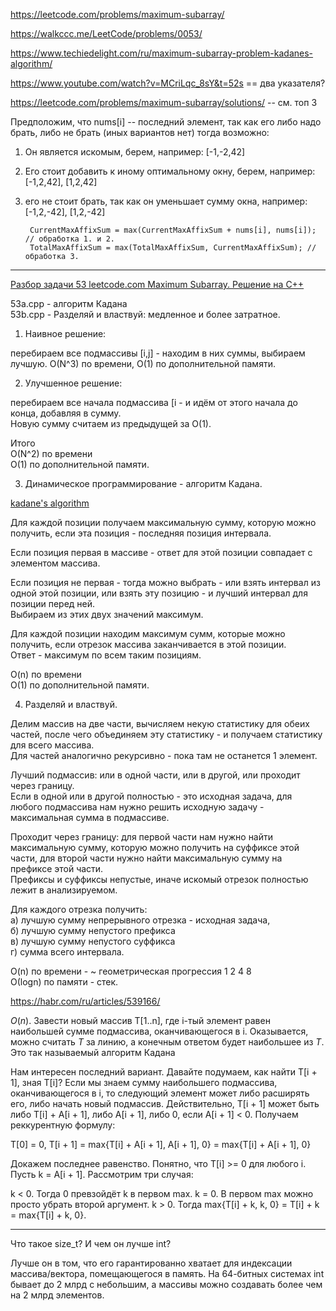 https://leetcode.com/problems/maximum-subarray/

https://walkccc.me/LeetCode/problems/0053/

https://www.techiedelight.com/ru/maximum-subarray-problem-kadanes-algorithm/

https://www.youtube.com/watch?v=MCriLqc_8sY&t=52s == два указателя?

https://leetcode.com/problems/maximum-subarray/solutions/ -- см. топ 3


Предположим, что nums[i] -- последний элемент, так как его либо надо брать, либо не брать (иных вариантов нет) тогда возможно:
1. Он является искомым, берем, например: [-1,-2,42]
2. Его стоит добавить к иному оптимальному окну, берем, например:  [-1,2,42],  [1,2,42]
3. его не стоит брать, так как он уменьшает сумму окна, например:  [-1,2,-42], [1,2,-42]

        CurrentMaxAffixSum = max(CurrentMaxAffixSum + nums[i], nums[i]); // обработка 1. и 2.
        TotalMaxAffixSum = max(TotalMaxAffixSum, CurrentMaxAffixSum); // обработка 3.

____

[Разбор задачи 53 leetcode.com Maximum Subarray. Решение на C++](https://www.youtube.com/watch?v=JGoQK5MUbIY)

53a.cpp - алгоритм Кадана  
53b.cpp - Разделяй и властвуй: медленное и более затратное.

1. Наивное решение: 

перебираем все подмассивы [i,j] - находим в них суммы, выбираем лучшую. O(N^3) по времени, O(1) по дополнительной памяти.

2. Улучшенное решение: 

перебираем все начала подмассива [i - и 
идём от этого начала до конца, добавляя в сумму.  
Новую сумму считаем из предыдущей за O(1).  

Итого  
O(N^2) по времени  
O(1) по дополнительной памяти.

3. Динамическое программирование - алгоритм Кадана.

[kadane's algorithm](https://en.wikipedia.org/wiki/Maximum_subarray_problem)

Для каждой позиции получаем максимальную сумму, которую можно получить, если эта позиция - последняя позиция интервала.

Если позиция первая в массиве - ответ для этой позиции совпадает с элементом массива.

Если позиция не первая - тогда можно выбрать - или взять интервал из одной этой позиции, или взять эту позицию - и лучший интервал для позиции перед ней.  
Выбираем из этих двух значений максимум.

Для каждой позиции находим максимум сумм, которые можно получить, если отрезок массива заканчивается в этой позиции.  
Ответ - максимум по всем таким позициям.  

O(n) по времени  
O(1) по дополнительной памяти.


4. Разделяй и властвуй.

Делим массив на две части, вычисляем некую статистику для обеих частей, после чего объединяем эту статистику - и получаем статистику для всего массива.  
Для частей аналогично рекурсивно - пока там не останется 1 элемент.

Лучший подмассив: или в одной части, или в другой, или проходит через границу.  
Если в одной или в другой полностью - это исходная задача, для любого подмассива нам нужно решить исходную задачу - максимальная сумма в подмассиве.

Проходит через границу: для первой части нам нужно найти максимальную сумму, которую можно получить на суффиксе этой части, для второй части нужно найти максимальную сумму на префиксе этой части.  
Префиксы и суффиксы непустые, иначе искомый отрезок полностью лежит в анализируемом.

Для каждого отрезка получить:  
а) лучшую сумму непрерывного отрезка - исходная задача,  
б) лучшую сумму непустого префикса  
в) лучшую сумму непустого суффикса  
г) сумма всего интервала.  

O(n) по времени - ~ геометрическая прогрессия 1 2 4 8  
О(logn) по памяти - стек.



https://habr.com/ru/articles/539166/

$O(n)$. Завести новый массив T[1..n], где i-тый элемент равен наибольшей сумме подмассива, оканчивающегося в i. Оказывается, можно считать $T$ за линию, а конечным ответом будет наибольшее из $T$. Это так называемый алгоритм Кадана

Нам интересен последний вариант. Давайте подумаем, как найти T[i + 1], зная T[i]? Если мы знаем сумму наибольшего подмассива, оканчивающегося в i, то следующий элемент может либо расширять его, либо начать новый подмассив. Действительно, T[i + 1] может быть либо T[i] + A[i + 1], либо A[i + 1], либо 0, если A[i + 1] < 0. Получаем реккурентную формулу:


T[0] = 0,
T[i + 1] = max{T[i] + A[i + 1], A[i + 1], 0} = max{T[i] + A[i + 1], 0}

Докажем последнее равенство. Понятно, что T[i] >= 0 для любого i. Пусть k = A[i + 1]. Рассмотрим три случая:


k < 0. Тогда 0 превзойдёт k в первом max.
k = 0. В первом max можно просто убрать второй аргумент.
k > 0. Тогда max{T[i] + k, k, 0} = T[i] + k = max{T[i] + k, 0}.
_______

Что такое size_t? И чем он лучше int?

Лучше он в том, что его гарантированно хватает для индексации массива/вектора, помещающегося в память. На 64-битных системах int бывает до 2 млрд с небольшим, а массивы можно создавать более чем на 2 млрд элементов.
